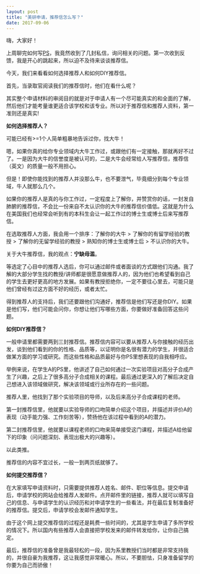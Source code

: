 ```yaml
---
layout: post
title: "美研申请，推荐信怎么写？"
date: 2017-09-06
---
```


嗨，大家好！

上周聊完如何写[PS](http://www.tessay.org/blog/2017/09/02/ps)，我竟然收到了几封私信，询问相关的问题。第一次收到反馈，我是开心的跳起来，所以迫不及待来谈谈推荐信。

今天，我们来看看如何选择推荐人和如何DIY推荐信。

首先，当录取官阅读我们的推荐信时，他们在看什么呢？

其实整个申请材料的审阅目的就是对于申请人有一个尽可能真实的和全面的了解，然后他们才能考量谁更适合该学校和该专业。所以对于推荐信和推荐人资料，第一准则还是真实!


**如何选择推荐人？**  

可能已经有>=1个人简单粗暴地告诉过你，找大牛！

嗯，如果你真的给你专业领域内大牛工作过，或跟他们有一定接触，那就再好不过了。一是因为大牛的信誉度是被认可的，二是大牛会经常给人写推荐信，推荐信（英文）的质量一般不用担心。

但是！即使你能找到的推荐人并没那么牛，也不要泄气，毕竟细分到每个专业领域，牛人就那么几个。

如果你的推荐人是真的与你工作过，一定程度上了解你，并赞赏你的话，一封发自肺腑的推荐信，不会比一份来自不太认识你的大牛的推荐信价值低。这就是为什么在美国我们也经常会听到有的本科生会让一起工作过的博士生或博士后来写推荐信。

在选取推荐人方面，我会用一个排序：了解你的大牛 > 了解你的有留学经验的教授 > 了解你的无留学经验的教授 > 熟知你的博士生或博士后 > 不认识你的大牛。

关于大牛推荐信，我的观点：**宁缺毋滥**。

等选定了心目中的推荐人选后，你可以通过邮件或者面谈的方式跟他们沟通。我了解的大部分学生找的教授/讲师都是很愿意做推荐人的，因为他们也希望看到自己的学生去更好更高的地方发展。如果有教授拒绝你，一定不要往心里去，可能只是他们曾经有过这方面不好的经历，或者太忙。

得到推荐人的支持后，我们还要跟他们沟通好，推荐信是他们写还是你DIY。如果是他们写，他们可能会问你，你想让他们写哪些方面，你要做好准备回答这些问题。

**如何DIY推荐信？**

一般申请里都需要两到三封推荐信。推荐信内容可以要从推荐人与你接触的经历出发，谈到他们看到的你的性格、品质等，以证明你是名很有潜力的学生，并很适合做某方面的学习或研究。而这些性格和品质最好与你PS里想表现的自我相呼应。

举例来说，在学生A的PS里，他讲述了自己如何通过一次实验项目对高分子合成产生了兴趣，之后上了很多高分子合成相关的课程。最后通过更深入的了解后决定自己想进入该领域做研究，解决该领域或行业所存在的一些问题。

推荐人里，他找到了那个实验项目的导师，以及后来高分子合成课程的老师。

第一封推荐信里，他就要以实验导师的口吻简单介绍这个项目，并描述并评价A的表现（动手能力强、工作刻苦等），赞扬他在该过程中看到的A的潜力。

第二封推荐信里，他就要以课程老师的口吻来简单接受这门课程，并描述A给他留下的印象（问问题深刻、表现出极大的兴趣等）。

以此类推。

推荐信的内容不宜过长，一般一到两页纸就够了。

**如何提交推荐信？**  

在大家填写申请资料时，只需要提供推荐人姓名、邮件、职位等信息。提交申请后，申请学校的网站会给推荐人发邮件。点开邮件里的链接，推荐人就可以填写自己的信息、与申请学生的认识经历和对申请学生的一些看法，并在最后复制准备好的推荐信。提交后，申请学校会发邮件通知学生。

由于这个网上提交推荐信的过程还是耗费一些时间的，尤其是学生申请了多所学校的情况下。所以国内有些推荐人会直接把学校发来的邮件转发给你，让你自己搞定。

最后，推荐信的准备曾是我最轻松的一段，因为系里教授们当时都是非常支持我的，并很自豪为我推荐，这让我感觉非常暖心。所以，不要胆怯，只身准备留学的你要为自己而骄傲！
